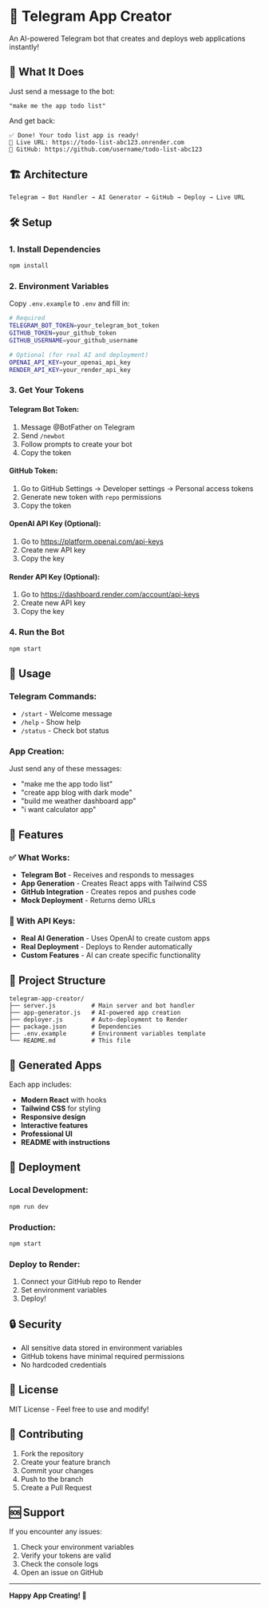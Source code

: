 # 🤖 Telegram App Creator

An AI-powered Telegram bot that creates and deploys web applications instantly!

## 🚀 What It Does

Just send a message to the bot:
```
"make me the app todo list"
```

And get back:
```
✅ Done! Your todo list app is ready!
🔗 Live URL: https://todo-list-abc123.onrender.com
📁 GitHub: https://github.com/username/todo-list-abc123
```

## 🏗️ Architecture

```
Telegram → Bot Handler → AI Generator → GitHub → Deploy → Live URL
```

## 🛠️ Setup

### 1. Install Dependencies
```bash
npm install
```

### 2. Environment Variables
Copy `.env.example` to `.env` and fill in:

```bash
# Required
TELEGRAM_BOT_TOKEN=your_telegram_bot_token
GITHUB_TOKEN=your_github_token
GITHUB_USERNAME=your_github_username

# Optional (for real AI and deployment)
OPENAI_API_KEY=your_openai_api_key
RENDER_API_KEY=your_render_api_key
```

### 3. Get Your Tokens

#### Telegram Bot Token:
1. Message @BotFather on Telegram
2. Send `/newbot`
3. Follow prompts to create your bot
4. Copy the token

#### GitHub Token:
1. Go to GitHub Settings → Developer settings → Personal access tokens
2. Generate new token with `repo` permissions
3. Copy the token

#### OpenAI API Key (Optional):
1. Go to https://platform.openai.com/api-keys
2. Create new API key
3. Copy the key

#### Render API Key (Optional):
1. Go to https://dashboard.render.com/account/api-keys
2. Create new API key
3. Copy the key

### 4. Run the Bot
```bash
npm start
```

## 🎯 Usage

### Telegram Commands:
- `/start` - Welcome message
- `/help` - Show help
- `/status` - Check bot status

### App Creation:
Just send any of these messages:
- "make me the app todo list"
- "create app blog with dark mode"
- "build me weather dashboard app"
- "i want calculator app"

## 🔧 Features

### ✅ What Works:
- **Telegram Bot** - Receives and responds to messages
- **App Generation** - Creates React apps with Tailwind CSS
- **GitHub Integration** - Creates repos and pushes code
- **Mock Deployment** - Returns demo URLs

### 🚧 With API Keys:
- **Real AI Generation** - Uses OpenAI to create custom apps
- **Real Deployment** - Deploys to Render automatically
- **Custom Features** - AI can create specific functionality

## 📁 Project Structure

```
telegram-app-creator/
├── server.js          # Main server and bot handler
├── app-generator.js   # AI-powered app creation
├── deployer.js        # Auto-deployment to Render
├── package.json       # Dependencies
├── .env.example       # Environment variables template
└── README.md          # This file
```

## 🎨 Generated Apps

Each app includes:
- **Modern React** with hooks
- **Tailwind CSS** for styling
- **Responsive design**
- **Interactive features**
- **Professional UI**
- **README with instructions**

## 🚀 Deployment

### Local Development:
```bash
npm run dev
```

### Production:
```bash
npm start
```

### Deploy to Render:
1. Connect your GitHub repo to Render
2. Set environment variables
3. Deploy!

## 🔒 Security

- All sensitive data stored in environment variables
- GitHub tokens have minimal required permissions
- No hardcoded credentials

## 📝 License

MIT License - Feel free to use and modify!

## 🤝 Contributing

1. Fork the repository
2. Create your feature branch
3. Commit your changes
4. Push to the branch
5. Create a Pull Request

## 🆘 Support

If you encounter any issues:
1. Check your environment variables
2. Verify your tokens are valid
3. Check the console logs
4. Open an issue on GitHub

---

**Happy App Creating! 🎉**